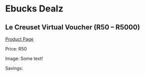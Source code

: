 
# Ebucks Dealz
## Le Creuset Virtual Voucher (R50 – R5000)
[Product Page](https://www.ebucks.com/web/shop/productSelected.do?prodId=261045557&catId=227677169)

Price: R50

Image: Some text!

Savings: 


	